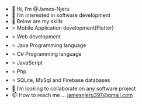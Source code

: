 - 👋 Hi, I’m @James-Njeru
- 👀 I’m interested in software development
- 🌱 Below are my skills
-   ⭐️ Mobile Application development(Flutter)
-   ⭐️ Web development
-   ⭐️ Java Programming language
-   ⭐️ C# Programming language
-   ⭐️ JavaScript
-   ⭐️ Php
-   ⭐️ SQLite, MySql and Firebase databases
- 💞️ I’m looking to collaborate on any software project
- 📫 How to reach me ... jamesnjeru397@gmail.com

<!---
James-Njeru/James-Njeru is a ✨ special ✨ repository because its `README.md` (this file) appears on your GitHub profile.
You can click the Preview link to take a look at your changes.
--->
